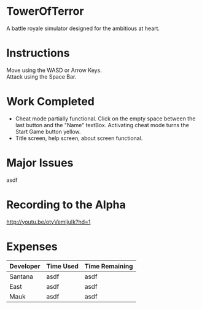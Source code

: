 # TowerOfTerror
A battle royale simulator designed for the ambitious at heart.

# Instructions
Move using the WASD or Arrow Keys.  
Attack using the Space Bar.

# Work Completed
* Cheat mode partially functional. Click on the empty space between the last button and the "Name" textBox. Activating cheat mode turns the Start Game button yellow.
* Title screen, help screen, about screen functional.

# Major Issues
asdf

# Recording to the Alpha
http://youtu.be/otyVemljuIk?hd=1

# Expenses

| Developer | Time Used | Time Remaining |
|-----------|-----------|----------------|
| Santana | asdf | asdf |
| East | asdf | asdf |
| Mauk | asdf | asdf |
